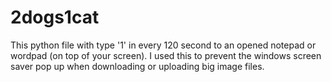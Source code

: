 # 2dogs1cat
This python file with type '1' in every 120 second to an opened notepad or wordpad (on top of your screen).
I used this to prevent the windows screen saver pop up when downloading or uploading big image files.
